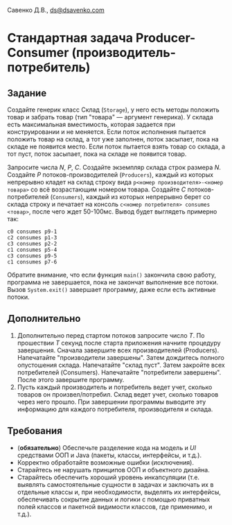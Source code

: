 Савенко Д.В., <ds@dsavenko.com>

# Стандартная задача Producer-Consumer (производитель-потребитель)

## Задание

Создайте генерик класс Склад (`Storage`), у него есть методы положить товар и забрать товар (тип "товара" — аргумент генерика). У склада есть максимальная вместимость, которая задается при конструировании и не меняется. Если поток исполнения пытается положить товар на склад, а тот уже заполнен, поток засыпает, пока на складе не появится место. Если поток пытается взять товар со склада, а тот пуст, поток засыпает, пока на складе не появится товар.

Запросите числа *N*, *P*, *C*. Создайте экземпляр склада строк размера *N*. Создайте *P* потоков-производителей (`Producers`), каждый из которых непрерывно кладет на склад строку вида `p<номер производителя>-<номер товара>` со всё возрастающим номером товара. Создайте *C* потоков-потребителей (`Consumers`), каждый из которых непрерывно берет со склада строку и печатает на консоль `c<номер потребителя> consumes <товар>`, после чего ждет 50-100мс. Вывод будет выглядеть примерно так:

```
c0 consumes p9-1
c2 consumes p1-3
c3 consumes p2-2
c1 consumes p5-4
c3 consumes p9-5   
c1 consumes p7-6
```

Обратите внимание, что если функция `main()` закончила свою работу, программа не завершается, пока не закончат выполнение все потоки. Вызов `System.exit()` завершает программу, даже если есть активные потоки.

## Дополнительно

1. Дополнительно перед стартом потоков запросите число *T*. По прошествии *T* секунд после старта приложения начните процедуру завершения. Сначала завершите всех производителей (Producers). Напечатайте "производители завершены". Затем дождитесь полного опустошения склада. Напечатайте "склад пуст". Затем закройте всех потребителей (Consumers). Напечатайте "потребители завершены". После этого завершите программу.
2. Пусть каждый производитель и потребитель ведет учет, сколько товаров он произвел/потребил. Склад ведет учет, сколько товаров через него прошло. При завершении программы выводите эту информацию для каждого потребителя, производителя и склада.

## Требования

* (**обязательно**) Обеспечьте разделение кода на модель и *UI* средствами ООП и Java (пакеты, классы, интерфейсы, и т.д.).
* Корректно обработайте возможные ошибки (исключения).
* Старайтесь не нарушать принципов ООП и объектного дизайна.
* Старайтесь обеспечить хороший уровень инкапсуляции (т.е. выявлять самостоятельные сущности в задачах и заключать их в отдельные классы и, при необходимости, выделять их интерфейсы, обеспечивать сокрытие данных и логики с помощью приватных полей классов и пакетной видимости классов, где применимо, и т.д.).
